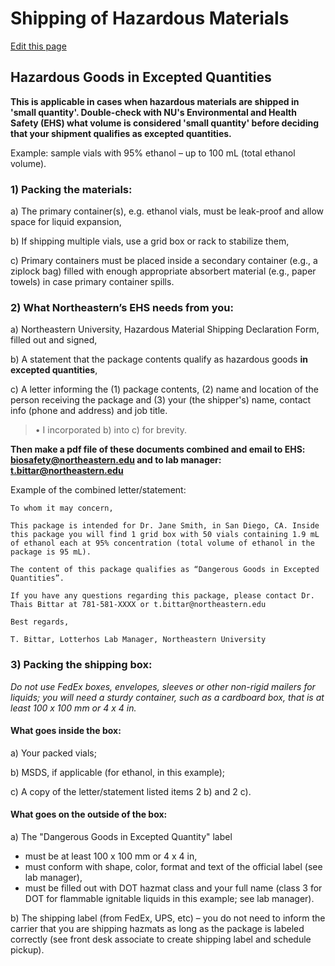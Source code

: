 # Shipping of Hazardous Materials

[Edit this page](https://github.com/DrK-Lo/lotterhoslabprotocols/edit/gh-pages/general_ShippingHazMat.md)

## Hazardous Goods in Excepted Quantities

**This is applicable in cases when hazardous materials are shipped in 'small quantity'. Double-check with NU's Environmental and Health Safety (EHS) what volume is considered 'small quantity' before deciding that your shipment qualifies as excepted quantities.**

Example: sample vials with 95% ethanol – up to 100 mL (total ethanol volume). 

### 1)	Packing the materials:

a) The primary container(s), e.g. ethanol vials, must be leak-proof and allow space for liquid expansion,

b) If shipping multiple vials, use a grid box or rack to stabilize them,

c) Primary containers must be placed inside a secondary container (e.g., a ziplock bag) filled with enough appropriate absorbert material (e.g., paper towels) in case primary container spills.

### 2)	What Northeastern’s EHS needs from you: 

a)	Northeastern University, Hazardous Material Shipping Declaration Form, filled out and signed,

b)	A statement that the package contents qualify as hazardous goods **in excepted quantities**,

c)	A letter informing the (1) package contents, (2) name and location of the person receiving the package and (3) your (the shipper's) name, contact info (phone and address) and job title.

> •	I incorporated b) into c) for brevity. 

**Then make a pdf file of these documents combined and email to EHS: biosafety@northeastern.edu and to lab manager: t.bittar@northeastern.edu**

Example of the combined letter/statement:

    To whom it may concern,
  
    This package is intended for Dr. Jane Smith, in San Diego, CA. Inside this package you will find 1 grid box with 50 vials containing 1.9 mL of ethanol each at 95% concentration (total volume of ethanol in the package is 95 mL).
    
    The content of this package qualifies as “Dangerous Goods in Excepted Quantities”.
    
    If you have any questions regarding this package, please contact Dr. Thais Bittar at 781-581-XXXX or t.bittar@northeastern.edu
   
    Best regards,
    
    T. Bittar, Lotterhos Lab Manager, Northeastern University


### 3)	Packing the shipping box:

*Do not use FedEx boxes, envelopes, sleeves or other non-rigid mailers for liquids; you will need a sturdy container, such as a cardboard box, that is at least 100 x 100 mm or 4 x 4 in.*

#### What goes inside the box:

a)	Your packed vials;

b)	MSDS, if applicable (for ethanol, in this example);

c)	A copy of the letter/statement listed items 2 b) and 2 c).

#### What goes on the outside of the box:

a)	The "Dangerous Goods in Excepted Quantity" label 
  
  * must be at least 100 x 100 mm or 4 x 4  in, 
  * must conform with shape, color, format and text of the official label (see lab manager),
  * must be filled out with DOT hazmat class and your full name (class 3 for DOT for flammable ignitable liquids in this example; see lab manager).

b)	The shipping label (from FedEx, UPS, etc) – you do not need to inform the carrier that you are shipping hazmats as long as the package is labeled correctly (see front desk associate to create shipping label and schedule pickup).
